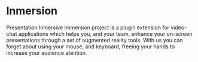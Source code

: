 # Inmersion
Presentation Inmersive
Immersion project is a plugin extension for video-chat applications which helps you, and your team, enhance your on-screen presentations through a set of augmented reality tools. With us you can forget about using your mouse, and keyboard, freeing your hands to increase your audience atention.

